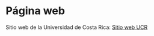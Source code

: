 # Página web  

Sitio web de la Universidad de Costa Rica: 
[Sitio web UCR](https://www.ucr.ac.cr/)
